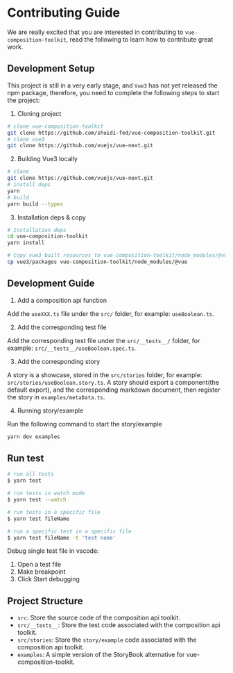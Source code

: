 # Contributing Guide

We are really excited that you are interested in contributing to `vue-composition-toolkit`, read the following to learn how to contribute great work.

## Development Setup

This project is still in a very early stage, and `Vue3` has not yet released the npm package, therefore, you need to complete the following steps to start the project:

1. Cloning project

```sh
# clone vue-composition-toolkit
git clone https://github.com/shuidi-fed/vue-composition-toolkit.git
# clone vue3
git clone https://github.com/vuejs/vue-next.git
```

2. Building Vue3 locally

```sh
# clone
git clone https://github.com/vuejs/vue-next.git
# install deps
yarn
# build
yarn build --types
```

3. Installation deps & copy

```sh
# Installation deps
cd vue-composition-toolkit
yarn install

# Copy vue3 built resources to vue-composition-toolkit/node_modules/@vue
cp vue3/packages vue-composition-toolkit/node_modules/@vue
```

## Development Guide

1. Add a composition api function

Add the `useXXX.ts` file under the `src/` folder, for example: `useBoolean.ts`.

2. Add the corresponding test file

Add the corresponding test file under the `src/__tests__/` folder, for example: `src/__tests__/useBoolean.spec.ts`.

3. Add the corresponding story

A story is a showcase, stored in the `src/stories` folder, for example: `src/stories/useBoolean.story.ts`. A story should export a component(the default export), and the corresponding markdown document, then register the story in `examples/metaData.ts`.

4. Running story/example

Run the following command to start the story/example

```sh
yarn dev examples
```

## Run test

```sh
# run all tests
$ yarn test

# run tests in watch mode
$ yarn test --watch

# run tests in a specific file
$ yarn test fileName

# run a specific test in a specific file
$ yarn test fileName -t 'test name'
```

Debug single test file in vscode:

1. Open a test file
2. Make breakpoint
3. Click Start debugging

## Project Structure

- `src`: Store the source code of the composition api toolkit.
- `src/__tests__`: Store the test code associated with the composition api toolkit.
- `src/stories`: Store the `story/example` code associated with the composition api toolkit.
- `examples`: A simple version of the StoryBook alternative for vue-composition-toolkit.